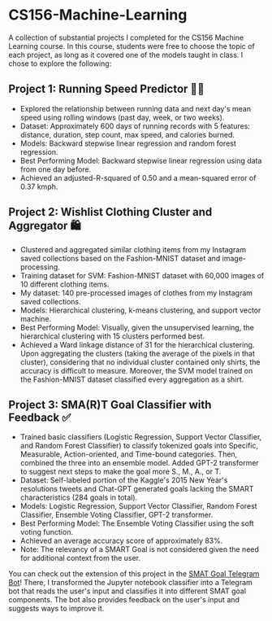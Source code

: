 # CS156-Machine-Learning
A collection of substantial projects I completed for the CS156 Machine Learning course. In this course, students were free to choose the topic of each project, as long as it covered one of the models taught in class. I chose to explore the following:

## Project 1: Running Speed Predictor 🏃‍♀️
* Explored the relationship between running data and next day's mean speed using rolling windows (past day, week, or two weeks).
* Dataset: Approximately 600 days of running records with 5 features: distance, duration, step count, max speed, and calories burned.
* Models: Backward stepwise linear regression and random forest regression.
* Best Performing Model: Backward stepwise linear regression using data from one day before.
* Achieved an adjusted-R-squared of 0.50 and a mean-squared error of 0.37 kmph.

## Project 2: Wishlist Clothing Cluster and Aggregator 🛍️
* Clustered and aggregated similar clothing items from my Instagram saved collections based on the Fashion-MNIST dataset and image-processing.
* Training dataset for SVM: Fashion-MNIST dataset with 60,000 images of 10 different clothing items.
* My dataset: 140 pre-processed images of clothes from my Instagram saved collections.
* Models: Hierarchical clustering, k-means clustering, and support vector machine.
* Best Performing Model: Visually, given the unsupervised learning, the hierarchical clustering with 15 clusters performed best.
* Achieved a Ward linkage distance of 31 for the hierarchical clustering. Upon aggregating the clusters (taking the average of the pixels in that cluster), considering that no individual cluster contained only shirts, the accuracy is difficult to measure. Moreover, the SVM model trained on the Fashion-MNIST dataset classified every aggregation as a shirt.

## Project 3: SMA(R)T Goal Classifier with Feedback ✅
* Trained basic classifiers (Logistic Regression, Support Vector Classifier, and Random Forest Classifier) to classify tokenized goals into Specific, Measurable, Action-oriented, and Time-bound categories. Then, combined the three into an ensemble model. Added GPT-2 transformer to suggest next steps to make the goal more S., M., A., or T.
* Dataset: Self-labeled portion of the Kaggle's 2015 New Year's resolutions tweets and Chat-GPT generated goals lacking the SMART characteristics (284 goals in total).
* Models: Logistic Regression, Support Vector Classifier, Random Forest Classifier, Ensemble Voting Classifier, GPT-2 transformer.
* Best Performing Model: The Ensemble Voting Classifier using the soft voting function.
* Achieved an average accuracy score of approximately 83%.
* Note: The relevancy of a SMART Goal is not considered given the need for additional context from the user.

You can check out the extension of this project in the [SMAT Goal Telegram Bot](https://github.com/polinavishnev/SMAT-Goal-Telegram-Bot)! There, I transformed the Jupyter notebook classifier into a Telegram bot that reads the user's input and classifies it into different SMAT goal components. The bot also provides feedback on the user's input and suggests ways to improve it. 